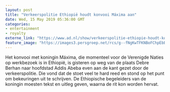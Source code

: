 ```yaml
---
layout: post
title: "Verkeerspolitie Ethiopië houdt konvooi Máxima aan"
date: Wed, 15 May 2019 05:36:00 GMT
categories: 
- entertainment 
- royalty 
externe_link: "https://www.ad.nl/show/verkeerspolitie-ethiopie-houdt-konvooi-maxima-aan~a8ce6d41/"
feature_image: "https://images3.persgroep.net/rcs/g--fNgKwTFKNBoFChpEbBWI4oZA/diocontent/148381227/_fitwidth/400/?appId=21791a8992982cd8da851550a453bd7f&quality=0.7"
---
```


Het konvooi met koningin Máxima, die momenteel voor de Verenigde Naties op werkbezoek is in Ethiopië, is gisteren op weg van de plaats Debre Berhan naar hoofdstad Addis Abeba even aan de kant gezet door de verkeerspolitie. Die vond dat de stoet veel te hard reed en stond op het punt om bekeuringen uit te schrijven. De Ethiopische begeleiders van de koningin moesten tekst en uitleg geven, waarna de rit kon worden hervat.
